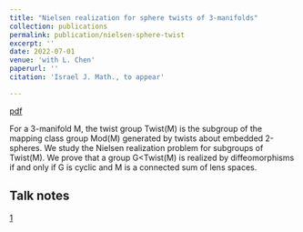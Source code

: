 ```yaml
---
title: "Nielsen realization for sphere twists of 3-manifolds"
collection: publications
permalink: publication/nielsen-sphere-twist
excerpt: ''
date: 2022-07-01
venue: 'with L. Chen'
paperurl: ''
citation: 'Israel J. Math., to appear'

---
```


[pdf](http://bena-tshishiku.github.io/files/papers/nielsen-sphere-twist.pdf)

For a 3-manifold M, the twist group Twist(M) is the subgroup of the 
mapping class group Mod(M) generated by twists about embedded 2-spheres. 
We study the Nielsen realization problem for subgroups of Twist(M). 
We prove that a group G<Twist(M) is realized by diffeomorphisms if and 
only if G is cyclic and M is a connected sum of lens spaces. 


## Talk notes 

[1](http://bena-tshishiku.github.io/files/talks/nielsen-sphere-twist.pdf)

